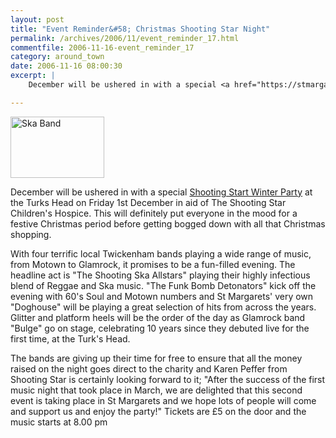 ```yaml
---
layout: post
title: "Event Reminder&#58; Christmas Shooting Star Night"
permalink: /archives/2006/11/event_reminder_17.html
commentfile: 2006-11-16-event_reminder_17
category: around_town
date: 2006-11-16 08:00:30
excerpt: |
    December will be ushered in with a special <a href="https://stmargarets.london/event/Show/200611021616">Shooting Start Winter Party</a> at the Turks Head on Friday 1st December in aid of The Shooting Star Children's Hospice. This will definitely put everyone in the mood for a festive Christmas period before getting bogged down with all that Christmas shopping.

---
```


<a href="/assets/images/2006/Skaband.jpg" title="See larger version of - Ska Band"><img src="/assets/images/2006/Skaband_thumb.jpg" width="150" height="98" alt="Ska Band" class="photo right" /></a>

December will be ushered in with a special [Shooting Start Winter Party](https://stmargarets.london/event/Show/200611021616) at the Turks Head on Friday 1st December in aid of The Shooting Star Children's Hospice. This will definitely put everyone in the mood for a festive Christmas period before getting bogged down with all that Christmas shopping.

With four terrific local Twickenham bands playing a wide range of music, from Motown to Glamrock, it promises to be a fun-filled evening. The headline act is "The Shooting Ska Allstars" playing their highly infectious blend of Reggae and Ska music. "The Funk Bomb Detonators" kick off the evening with 60's Soul and Motown numbers and St Margarets' very own "Doghouse" will be playing a great selection of hits from across the years. Glitter and platform heels will be the order of the day as Glamrock band "Bulge" go on stage, celebrating 10 years since they debuted live for the first time, at the Turk's Head.

The bands are giving up their time for free to ensure that all the money raised on the night goes direct to the charity and Karen Peffer from Shooting Star is certainly looking forward to it; "After the success of the first music night that took place in March, we are delighted that this second event is taking place in St Margarets and we hope lots of people will come and support us and enjoy the party!"
Tickets are £5 on the door and the music starts at 8.00 pm
